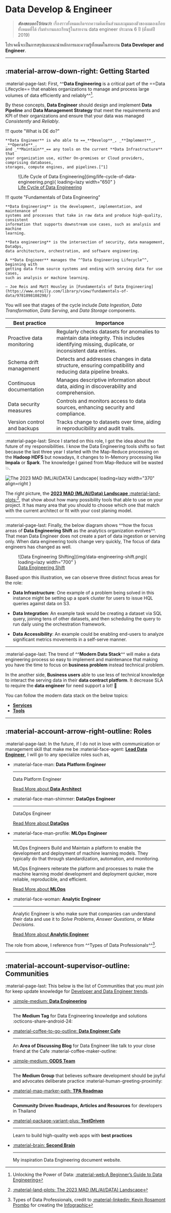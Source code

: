 # **Data Develop & Engineer**

> **_ต้องขอบอกไว้ก่อนว่า_**: เรื่องราวทั้งหมดเกิดจากความคิดเห็นส่วนและมุมมองตัวของผมเองเกือบทั้งหมดที่ได้
> เริ่มทำงานและเรียนรู้ในสายงาน data engineer ประมาณ 6 ปี (ตั้งแต่ปี 2019)

โปรเจคนี้จะเป็นการสรุปและแนะนำหลักการและความรู้ทั้งหมดในสายงาน **Data Developer and Engineer**.

---

## :material-arrow-down-right: Getting Started

:material-page-last: First, ^^**Data Engineering** is a critical part of the
==Data Lifecycle== that enables organizations to manage and process large volumes
of data efficiently and reliably^^[^3].

By these concepts, **Data Engineer** should design and implement **Data Pipeline**
and **Data Management Strategy** that meet the requirements and KPI of their
organizations and ensure that your data was managed _Consistently_ and _Reliably_.

!!! quote "What is DE do?"

    **Data Engineer** is who able to ==_**Develop**_, _**Implement**_, _**Operate**_,
    and _**Maintain**_== any tools on the current **Data Infrastructure** that
    your organization use, either On-premises or Cloud providers, comprising databases,
    storages, compute engines, and pipelines.[^1]

<figure markdown="span">
  ![Life Cycle of Data Engineering](img/life-cycle-of-data-engineering.png){ loading=lazy width="650" }
  <figcaption><a href="https://www.techment.com/unlocking-the-power-of-data-a-beginners-guide-to-data-engineering/">Life Cycle of Data Engineering</a></figcaption>
</figure>

!!! quote "Fundamentals of Data Engineering"

    **Data Engineering** is the development, implementation, and maintenance of
    systems and processes that take in raw data and produce high-quality, consistent
    information that supports downstream use cases, such as analysis and machine
    learning.

    **Data engineering** is the intersection of security, data management, DataOps,
    data architecture, orchestration, and software engineering.

    A **Data Engineer** manages the ^^Data Engineering Lifecycle^^, beginning with
    getting data from source systems and ending with serving data for use cases,
    such as analysis or machine learning.

    — Joe Reis and Matt Housley in [Fundamentals of Data Engineering](https://www.oreilly.com/library/view/fundamentals-of-data/9781098108298/)

You will see that stages of the cycle include _Data Ingestion_, _Data Transformation_,
_Data Serving_, and _Data Storage_ components.

| Best practice               | Importance                                                                                                                                      |
|-----------------------------|-------------------------------------------------------------------------------------------------------------------------------------------------|
| Proactive data monitoring   | Regularly checks datasets for anomalies to maintain data integrity. This includes identifying missing, duplicate, or inconsistent data entries. |
| Schema drift management     | Detects and addresses changes in data structure, ensuring compatibility and reducing data pipeline breaks.                                      |
| Continuous documentation    | Manages descriptive information about data, aiding in discoverability and comprehension.                                                        |
| Data security measures      | Controls and monitors access to data sources, enhancing security and compliance.                                                                |
| Version control and backups | Tracks change to datasets over time, aiding in reproducibility and audit trails.                                                                |

:material-page-last: Since I started on this role, I got the idea about the future
of my responsibilities. I know the Data Engineering tools shifts so fast because
the last three year I started with the Map-Reduce processing on the **Hadoop HDFS**
but nowadays, it changes to In-Memory processing like **Impala** or **Spark**.
The knowledge I gained from Map-Reduce will be wasted :boom:.

![The 2023 MAD (ML/AI/DATA) Landscape](img/mad-data-landscape.png){ loading=lazy width="370" align=right }

The right picture, the [**2023 MAD (ML/AI/Data) Landscape** :material-land-plots:](https://mad.firstmark.com/)[^2],
that show about how many possibility tools that able to use on your project.
It has many area that you should to choose which one that match with the current
architect or fit with your cost planing model.

---

:material-page-last: Finally, the below diagram shows ^^how the focus areas of
**Data Engineering Shift** as the analytics organization evolves^^.
That mean Data Engineer does not create a part of data ingestion or serving only.
When data engineering tools change very quickly, The focus of data engineers has
changed as well.

<figure markdown="span">
  ![Data Engineering Shifting](img/data-engineering-shift.png){ loading=lazy width="700" }
  <figcaption><a href="https://medium.com/@AnalyticsAtMeta/the-future-of-the-data-engineer-part-i-32bd125465be">Data Engineering Shift</a></figcaption>
</figure>

Based upon this illustration, we can observe three distinct focus areas for the
role:

- **Data Infrastructure**: One example of a problem being solved in this instance might
  be setting up a spark cluster for users to issue HQL queries against data on S3.

- **Data Integration**: An example task would be creating a dataset via SQL query,
  joining tens of other datasets, and then scheduling the query to run daily using
  the orchestration framework.

- **Data Accessibility**: An example could be enabling end-users to analyze significant
  metrics movements in a self-serve manner.

---

:material-page-last: The trend of ^^**Modern Data Stack**^^ will make a data
engineering process so easy to implement and maintenance that making you have
the time to focus on **business problem** instead technical problem.

In the another side, **Business users** able to use less of technical knowledge
to interact the serving data in their **data contract platform**.
It decrease SLA to require the **data engineer** for need support a lot! :partying_face:

You can follow the modern data stack on the below topics:

<div class="grid cards" markdown>

- [**Services**](./services/index.md)
- [**Tools**](./tools/index.md)

</div>

---

## :material-account-arrow-right-outline: Roles

:material-page-last: In the future, if I do not in love with communication or management
skill that make me be :material-face-agent: [**Lead Data Engineer**](lead-data-engineer.md),
I will go to any specialize roles such as,

<div class="grid cards" markdown>

-   :material-face-man: **Data Platform Engineer**

    ---
    Data Platform Engineer

    [Read More about **Data Architect**](./abstract/data_architecture/index.md)

-   :material-face-man-shimmer: **DataOps Engineer**

    ---
    DataOps Engineer

    [Read More about **DataOps**](./abstract/dataops/index.md)

-   :material-face-man-profile: **MLOps Engineer**

    ---
    MLOps Engineers Build and Maintain a platform to enable the development
    and deployment of machine learning models. They typically do that
    through standardization, automation, and monitoring.

    MLOps Engineers reiterate the platform and processes to make the machine
    learning model development and deployment quicker, more reliable, reproducible,
    and efficient.

    [Read More about **MLOps**](./abstract/mlops/index.md)

-   :material-face-woman: **Analytic Engineer**

    ---
    Analytic Engineer is who make sure that companies can understand their data
    and use it to _Solve Problems_, _Answer Questions_, or _Make Decisions_.

    [Read More about **Analytic Engineer**](https://towardsdatascience.com/analytics-engineering-8b0ed0883379)

</div>

The role from above, I reference from ^^Types of Data Professionals^^[^4].

---

## :material-account-supervisor-outline: Communities

:material-page-last: This below is the list of Communities that you must join for
keep update knowledge for [Developer and Data Engineer trends](./abstract/emerging_trends/index.md).

<div class="grid cards" markdown>

-   [:simple-medium: **Data Engineering**](https://medium.com/tag/data-engineering)

    ---
    The **Medium Tag** for Data Engineering knowledge and solutions :octicons-share-android-24:

-   [:material-coffee-to-go-outline: **Data Engineer Cafe**](https://discuss.dataengineercafe.io/)

    ---
    An **Area of Discussing Blog** for Data Engineer like talk to your close friend
    at the Cafe :material-coffee-maker-outline:

-   [:simple-medium: **ODDS Team**](https://medium.com/tag/data-engineering)

    ---
    The **Medium Group** that believes software development should be joyful and
    advocates deliberate practice :material-human-greeting-proximity:

-   [:material-map-marker-path: **TPA Roadmap**](https://roadmap.thaiprogrammer.org/)

    ---
    **Community Driven Roadmaps, Articles and Resources** for developers in Thailand

-   [:material-package-variant-plus: **TestDriven**](https://testdriven.io/)

    ---
    Learn to build high-quality web apps with **best practices**

-   [:material-brain: **Second Brain**](https://www.ssp.sh/brain/data-engineering/)

    ---
    My inspiration Data Engineering document website.

</div>

[^1]: Information of this quote reference from [:simple-medium: What is Data Engineering?](https://medium.com/codex/what-is-data-engineering-407bcf860baf)
[^2]: [:material-land-plots: The 2023 MAD (ML/AI/DATA) Landscape](https://mad.firstmark.com/)
[^3]: Unlocking the Power of Data: [:material-web:A Beginner’s Guide to Data Engineering](https://www.techment.com/unlocking-the-power-of-data-a-beginners-guide-to-data-engineering/)
[^4]: Types of Data Professionals, credit to [:material-linkedin: Kevin Rosamont Prombo](https://www.linkedin.com/in/krosamont/) for creating the [Infographic](https://kevros.shinyapps.io/radar_skills/)
